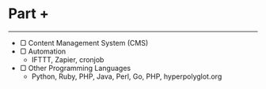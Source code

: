 # Part +

---

* ▢ Content Management System (CMS)
* ▢ Automation
  * IFTTT, Zapier, cronjob
* ▢ Other Programming Languages
  * Python, Ruby, PHP, Java, Perl, Go, PHP, hyperpolyglot.org
